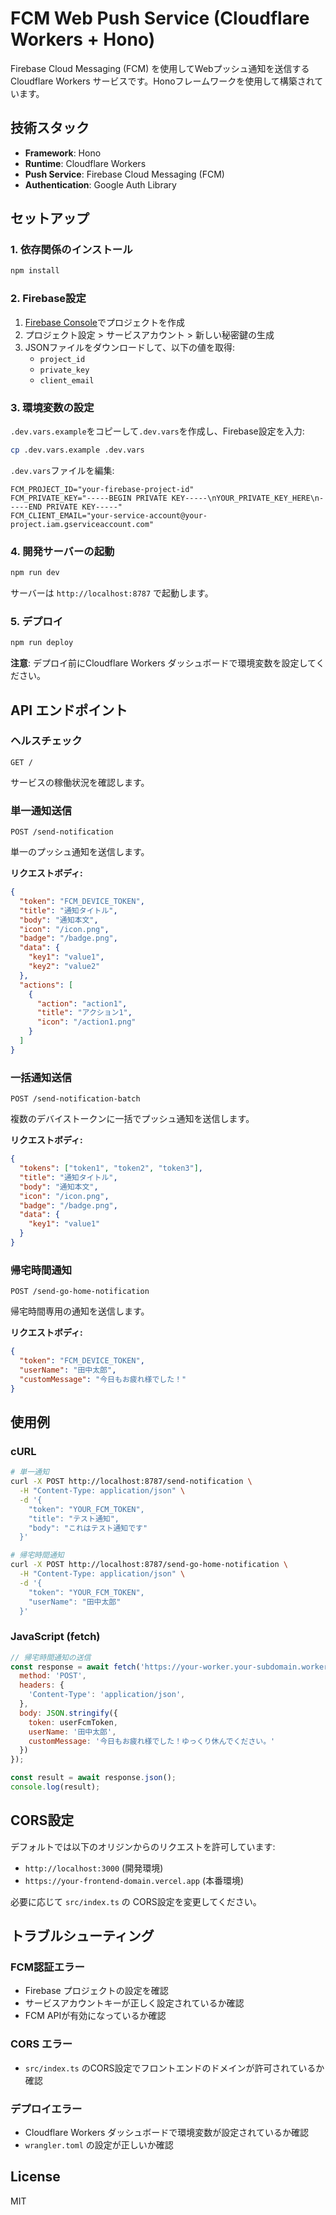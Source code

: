 # FCM Web Push Service (Cloudflare Workers + Hono)

Firebase Cloud Messaging (FCM) を使用してWebプッシュ通知を送信するCloudflare Workers サービスです。Honoフレームワークを使用して構築されています。

## 技術スタック

- **Framework**: Hono
- **Runtime**: Cloudflare Workers
- **Push Service**: Firebase Cloud Messaging (FCM)
- **Authentication**: Google Auth Library

## セットアップ

### 1. 依存関係のインストール

```bash
npm install
```

### 2. Firebase設定

1. [Firebase Console](https://console.firebase.google.com/)でプロジェクトを作成
2. プロジェクト設定 > サービスアカウント > 新しい秘密鍵の生成
3. JSONファイルをダウンロードして、以下の値を取得:
   - `project_id`
   - `private_key`
   - `client_email`

### 3. 環境変数の設定

`.dev.vars.example`をコピーして`.dev.vars`を作成し、Firebase設定を入力:

```bash
cp .dev.vars.example .dev.vars
```

`.dev.vars`ファイルを編集:

```
FCM_PROJECT_ID="your-firebase-project-id"
FCM_PRIVATE_KEY="-----BEGIN PRIVATE KEY-----\nYOUR_PRIVATE_KEY_HERE\n-----END PRIVATE KEY-----"
FCM_CLIENT_EMAIL="your-service-account@your-project.iam.gserviceaccount.com"
```

### 4. 開発サーバーの起動

```bash
npm run dev
```

サーバーは `http://localhost:8787` で起動します。

### 5. デプロイ

```bash
npm run deploy
```

**注意**: デプロイ前にCloudflare Workers ダッシュボードで環境変数を設定してください。

## API エンドポイント

### ヘルスチェック

```
GET /
```

サービスの稼働状況を確認します。

### 単一通知送信

```
POST /send-notification
```

単一のプッシュ通知を送信します。

**リクエストボディ:**

```json
{
  "token": "FCM_DEVICE_TOKEN",
  "title": "通知タイトル",
  "body": "通知本文",
  "icon": "/icon.png",
  "badge": "/badge.png",
  "data": {
    "key1": "value1",
    "key2": "value2"
  },
  "actions": [
    {
      "action": "action1",
      "title": "アクション1",
      "icon": "/action1.png"
    }
  ]
}
```

### 一括通知送信

```
POST /send-notification-batch
```

複数のデバイストークンに一括でプッシュ通知を送信します。

**リクエストボディ:**

```json
{
  "tokens": ["token1", "token2", "token3"],
  "title": "通知タイトル",
  "body": "通知本文",
  "icon": "/icon.png",
  "badge": "/badge.png",
  "data": {
    "key1": "value1"
  }
}
```

### 帰宅時間通知

```
POST /send-go-home-notification
```

帰宅時間専用の通知を送信します。

**リクエストボディ:**

```json
{
  "token": "FCM_DEVICE_TOKEN",
  "userName": "田中太郎",
  "customMessage": "今日もお疲れ様でした！"
}
```

## 使用例

### cURL

```bash
# 単一通知
curl -X POST http://localhost:8787/send-notification \
  -H "Content-Type: application/json" \
  -d '{
    "token": "YOUR_FCM_TOKEN",
    "title": "テスト通知",
    "body": "これはテスト通知です"
  }'

# 帰宅時間通知
curl -X POST http://localhost:8787/send-go-home-notification \
  -H "Content-Type: application/json" \
  -d '{
    "token": "YOUR_FCM_TOKEN",
    "userName": "田中太郎"
  }'
```

### JavaScript (fetch)

```javascript
// 帰宅時間通知の送信
const response = await fetch('https://your-worker.your-subdomain.workers.dev/send-go-home-notification', {
  method: 'POST',
  headers: {
    'Content-Type': 'application/json',
  },
  body: JSON.stringify({
    token: userFcmToken,
    userName: '田中太郎',
    customMessage: '今日もお疲れ様でした！ゆっくり休んでください。'
  })
});

const result = await response.json();
console.log(result);
```

## CORS設定

デフォルトでは以下のオリジンからのリクエストを許可しています:

- `http://localhost:3000` (開発環境)
- `https://your-frontend-domain.vercel.app` (本番環境)

必要に応じて `src/index.ts` の CORS設定を変更してください。

## トラブルシューティング

### FCM認証エラー

- Firebase プロジェクトの設定を確認
- サービスアカウントキーが正しく設定されているか確認
- FCM APIが有効になっているか確認

### CORS エラー

- `src/index.ts` のCORS設定でフロントエンドのドメインが許可されているか確認

### デプロイエラー

- Cloudflare Workers ダッシュボードで環境変数が設定されているか確認
- `wrangler.toml` の設定が正しいか確認

## License

MIT 